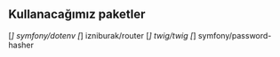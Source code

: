 ## Kullanacağımız paketler
[*] symfony/dotenv
[*] izniburak/router
[*] twig/twig
[*] symfony/password-hasher
